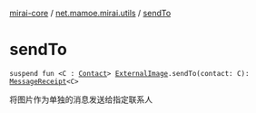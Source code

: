 [mirai-core](../index.md) / [net.mamoe.mirai.utils](index.md) / [sendTo](./send-to.md)

# sendTo

`suspend fun <C : `[`Contact`](../net.mamoe.mirai.contact/-contact/index.md)`> `[`ExternalImage`](-external-image/index.md)`.sendTo(contact: C): `[`MessageReceipt`](../net.mamoe.mirai.message/-message-receipt/index.md)`<C>`

将图片作为单独的消息发送给指定联系人

